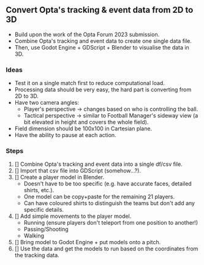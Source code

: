 ## Convert Opta's tracking & event data from 2D to 3D

- Build upon the work of the Opta Forum 2023 submission.
- Combine Opta's tracking and event data to create one single data file.
- Then, use Godot Engine + GDScript + Blender to visualise the data in 3D.

### Ideas

- Test it on a single match first to reduce computational load.
- Processing data should be very easy, the hard part is converting from 2D to 3D.
- Have two camera angles:
  - Player's perspective -> changes based on who is controlling the ball.
  - Tactical perspective -> similar to Football Manager's sideway view (a bit elevated in height and covers the whole field).
- Field dimension should be 100x100 in Cartesian plane.
- Have the ability to pause at each action.

### Steps

1. [] Combine Opta's tracking and event data into a single df/csv file.
2. [] Import that csv file into GDScript (somehow...?).
3. [] Create a player model in Blender.
   - Doesn't have to be too specific (e.g. have accurate faces, detailed shirts, etc.).
   - One model can be copy+paste for the remaining 21 players.
   - Can have coloured shirts to distinguish the teams but don't add any specific details.
4. [] Add simple movements to the player model.
   - Running (ensure players don't teleport from one position to another!)
   - Passing/Shooting
   - Walking
5. [] Bring model to Godot Engine + put models onto a pitch.
6. [] Use the data and get the models to run based on the coordinates from the tracking data.
